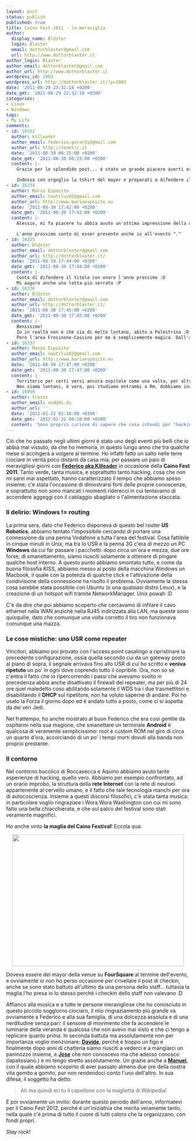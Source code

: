```yaml
---
layout: post
status: publish
published: true
title: Caino Fest 2011 - la meraviglia
author:
  display_name: Bl@ster
  login: Blaster
  email: dottorblaster@gmail.com
  url: http://www.dottorblaster.it
author_login: Blaster
author_email: dottorblaster@gmail.com
author_url: http://www.dottorblaster.it
wordpress_id: 1003
wordpress_url: http://dottorblaster.it/?p=1003
date: '2011-08-29 23:32:18 +0200'
date_gmt: '2011-08-29 22:32:18 +0200'
categories:
- Linux
- Windows
tags:
- My Life
comments:
- id: 16332
  author: killeader
  author_email: federico.gerardi@gmail.com
  author_url: http://zenetic.it
  date: '2011-08-30 00:25:00 +0200'
  date_gmt: '2011-08-30 00:25:00 +0200'
  content: |-
    Grazie per lo splendido post... è stato un grande piacere averti ospite in ciociaria, tra reti, psicologia e indie-rock punkeggiante ;)

    Indossa con orgoglio la tshirt del mayor e preparati a difendere il titolo, la prossima volta porteremo più contendenti :D
- id: 16334
  author: Mario Esposito
  author_email: nautilus82@gmail.com
  author_url: http://www.marioesposito.eu
  date: '2011-08-30 17:42:00 +0200'
  date_gmt: '2011-08-30 17:42:00 +0200'
  content: |-
    Alessio, mi fa piacere tu abbia avuto un'ottima impressione della mia "natia terra" (io sono proprio di Frosinone) :P

    L'anno prossimo conto di esser presente anche io all'evento ^.^
- id: 16335
  author: Bl@ster
  author_email: dottorblaster@gmail.com
  author_url: http://dottorblaster.it/
  date: '2011-08-30 17:44:00 +0200'
  date_gmt: '2011-08-30 17:44:00 +0200'
  content: |-
    Conto di difendere il titolo con onore l'anno prossimo :D
    Mi auguro anche una lotta più serrata :P
- id: 16336
  author: Bl@ster
  author_email: dottorblaster@gmail.com
  author_url: http://dottorblaster.it/
  date: '2011-08-30 17:45:00 +0200'
  date_gmt: '2011-08-30 17:45:00 +0200'
  content: |-
    Benissimo!
    Io in realtà non è che sia di molto lontano, abito a Palestrina :D
    Però l'area Frosinone-Cassino per me è semplicemente magica. Dall'ambiente alle persone, adoro.
- id: 16337
  author: Mario Esposito
  author_email: nautilus82@gmail.com
  author_url: http://www.marioesposito.eu
  date: '2011-08-30 17:47:00 +0200'
  date_gmt: '2011-08-30 17:47:00 +0200'
  content: |-
    Territorio per certi versi ancora ospitale come una volta, per altri sempre più caotico e "freddo"...
    Non siamo lontani, è vero, poi studiamo entrambi a Rm, dobbiamo incontraci prima o poi :D
- id: 16998
  author: truzzo
  author_email: asd@ds.ds
  author_url: ''
  date: '2012-01-22 01:18:00 +0100'
  date_gmt: '2012-01-22 00:18:00 +0100'
  content: 'Sono proprio curioso di sapere che cosa intendi per "hacking vero"... '
---
```

<p>Ciò che ho passato negli ultimi giorni è stato uno degli eventi più belli che io abbia mai vissuto, da che ho memoria, in questo lungo anno che tra qualche mese si accingerà a volgere al termine. Ho infatti fatto un salto nelle terre ciociare in verità poco distanti da casa mia, per passare un paio di meravigliosi giorni con <strong><a href="http://zenetic.it">Federico aka Killeader</a></strong> in occasione della <strong>Caino Fest 2011</strong>. Tanto verde, tanta musica, e soprattutto tanto hacking, cosa che non mi sarei mai aspettato, hanno caratterizzato il tempo che abbiamo speso insieme; c'è stata l'occasione di dimostrarsi forti delle proprie conoscenze, e soprattutto non sono mancati i momenti riderecci in cui tentavamo di accendere aggeggi con il cablaggio sbagliato o l'alimentazione staccata.</p>
<h3>Il delirio: Windows != routing</h3>
<p>La prima sera, dato che Federico disponeva di questo bel router <strong>US Robotics</strong>, abbiamo tentato l'impossibile cercando di portare una connessione da una penna Vodafone a tutta l'area del festival. Cosa fattibile in cinque minuti in Unix, ma tra lo USR e la penna 3G c'era di mezzo un PC <strong>Windows</strong> da cui far passare i pacchetti: dopo circa un'ora e mezza, due ore forse, di smanettamento, siamo riusciti solamente a ottenere di pingare qualche host interno. A questo punto abbiamo smontato tutto, e come da buona filosofia KISS, abbiamo messo al posto della macchina Windows un Macbook, il quale con la potenza di qualche click e l'attivazione della condivisione della connessione ha risolto il problema. Ovviamente la stessa cosa sarebbe stata possibile con Ubuntu (o una qualsiasi distro Linux), e la creazione di un hotspot wifi tramite NetworkManager. Unix powah :D</p>
<p>C'è da dire che poi abbiamo scoperto che cercavamo di infilare il cavo ethernet nella WAN anzichè nella RJ45 indirizzata alla LAN, ma queste sono quisquilie, dato che comunque una volta corretto il tiro non funzionava comunque una mazza.</p>
<h3>Le cose mistiche: uno USR come repeater</h3>
<p>Vincitori, abbiamo poi provato con l'access point casalingo a ripristinare la precedente configurazione, ossia quella secondo cui da un gateway posto al piano di sopra, il segnale arrivava fino allo USR di cui ho scritto e <strong>veniva ripetuto</strong> un po' in ogni dove coprendo tutto il copribile. Ora, non so se c'entra il fatto che io ripercorrendo i passi che avevamo svolto in precedenza abbia anche disattivato il firewall del repeater, ma per più di 24 ore quel maledetto coso abilitando solamente il WDS tra i due trasmettitori e disabilitando il <strong>DHCP</strong> sul ripetitore, non ha voluto saperne di andare. Poi ho usato la Forza il giorno dopo ed è andato tutto a posto, come ci si aspetta da dei veri Jedi.</p>
<p>Nel frattempo, ho anche mostrato al buon Federico che era così gentile da ospitarmi nella sua magione, che smanettare un terminale <strong>Android</strong> è qualcosa di veramente semplicissimo: root e custom ROM nel giro di circa un quarto d'ora, accorciando di un po' i tempi morti dovuti alla banda non proprio prestante.</p>
<h3>Il contorno</h3>
<p>Nel contorno bucolico di Roccasecca e Aquino abbiamo avuto tante esperienze di hacking, quello vero. Abbiamo per esempio confrontato, ad un orario improbo, la struttura della <strong>rete Internet</strong> con la rete di neuroni appartenente al cervello umano, e il fatto che tale tecnologia manchi per ora di autocoscienza. Insieme a questi discorsi filosofici, c'è stata tanta musica: in particolare voglio ringraziare i Wora Wora Washington con cui mi sono fatto una bella chiacchierata, e che sul palco del festival sono stati veramente magnifici.</p>
<p>Ho anche vinto <strong>la maglia del Caino Festival</strong>! Eccola qua:</p>
<p style="text-align: center;"><img class="alignnone" src="http://i52.tinypic.com/2d7txs.png" alt="" width="470" height="360" /></p>
<p>Doveva essere del mayor della venue su <strong>FourSquare</strong> al termine dell'evento, e ovviamente io non ho perso occasione per crivellare il post di checkin, anche se sono stato battuto all'ultimo da una persona dello staff... tuttavia la maglia l'ho presa io lo stesso perchè i checkin dello staff non valevano :D</p>
<p>Affianco alla musica e a tutte le persone meravigliose che ho conosciuto in questo piccolo soggiorno ciociaro, il mio ringraziamento più grande va ovviamente a Federico e alla sua famiglia, di una dolcezza assoluta e di una nerditudine senza pari: il sensore di movimento che fa accendere le luminarie della veranda è qualcosa che non avevo mai visto e che ci tengo a replicare quanto prima. In seconda battuta ma assolutamente non per importanza voglio menzionare: <strong><a href="http://suunciliegioestremo.blogspot.com">Davide</a></strong>, perchè è troppo un figo e finalmente dopo anni di chatteria siamo riusciti a vederci e a mangiarci un paninozzo insieme, e <strong><a href="http://wingbeatman.blogspot.com/">Jose</a></strong> che non conoscevo ma che adesso conosco (lapalissiano.) e mi tengo stretto assolutamente. Un grazie anche a <strong><a href="http://mvr.carbonmade.com/">Manuel</a></strong>, con il quale abbiamo scoperto di aver passato almeno due ore della nostra vita gomito a gomito, pur non rendendoci conto l'uno dell'altro. In sua difesa, il soggetto ha detto:</p>
<blockquote><p>Ah ma quindi eri tu il capellone con la maglietta di Wikipedia!</p></blockquote>
<p>E poi ovviamente un invito: durante questo periodo dell'anno, informatevi per il Caino Fest 2012, perchè è un'iniziativa che merita veramente tanto, nella quale c'è prima di tutto il cuore di tutti coloro che la organizzano, con fondi propri.</p>
<p><em>Stay rock</em>!</p>

